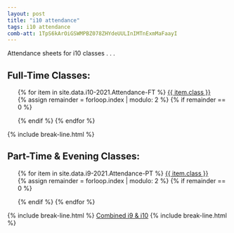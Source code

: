 ```yaml
---
layout: post
title: "i10 attendance"
tags: i10 attendance
comb-att: 1TpS6kArOiGSWMPBZ078ZHYdeUULInIMTnExmMaFaayI
---
```


Attendance sheets for i10 classes . . .

<div class="wrap">
  <h2>Full-Time Classes:</h2>
  <ul style="list-style: none;">
    {% for item in site.data.i10-2021.Attendance-FT %}
      <a href="{{ site.gdrive }}{{ item.link }}" class="stitches_btn">{{ item.class }}</a>
      &nbsp; &nbsp; &nbsp; &nbsp;
      {% assign remainder = forloop.index | modulo: 2 %}
      {% if remainder == 0 %} 
        </ul>
        <ul style="list-style: none;">
      {% endif %}
    {% endfor %}
  </ul>
</div>
{% include break-line.html %}

<div class="wrap">
  <h2>Part-Time & Evening Classes:</h2>
  <ul style="list-style: none;">
    {% for item in site.data.i9-2021.Attendance-PT %}
      <a href="{{ site.gdrive }}{{ item.link }}" class="stitches_btn">{{ item.class }}</a>
      &nbsp; &nbsp; &nbsp; &nbsp;
      {% assign remainder = forloop.index | modulo: 2 %}
      {% if remainder == 0 %} 
        </ul>
        <ul style="list-style: none;">
      {% endif %}
    {% endfor %}
  </ul>
</div>
{% include break-line.html %}
<a href="{{ site.gdrive }}{{ page.comb-att }}" class="stitches_btn">Combined i9 & i10</a>
{% include break-line.html %}
